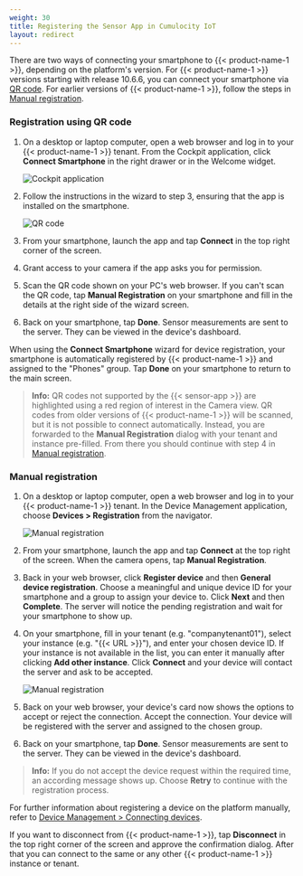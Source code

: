 ```yaml
---
weight: 30
title: Registering the Sensor App in Cumulocity IoT
layout: redirect
---
```



There are two ways of connecting your smartphone to {{< product-name-1 >}}, depending on the platform's version.
For {{< product-name-1 >}} versions starting with release 10.6.6, you can connect your smartphone via [QR code](#registration-using-qr-code).
For earlier versions of {{< product-name-1 >}}, follow the steps in [Manual registration](#manual-registration).

### Registration using QR code

1.  On a desktop or laptop computer, open a web browser and log in to your {{< product-name-1 >}} tenant. From the Cockpit application, click **Connect Smartphone** in the right drawer or in the Welcome widget.

    ![Cockpit application](/images/users-guide/csa/csa-connect-smartphone-right-drawer.jpg)

2.  Follow the instructions in the wizard to step 3, ensuring that the app is installed on the smartphone.

    ![QR code](/images/users-guide/csa/csa-connect-smartphone-wizard-step3.png)

3.  From your smartphone, launch the app and tap **Connect** in the top right corner of the screen. 
4.  Grant access to your camera if the app asks you for permission.
5.  Scan the QR code shown on your PC's web browser. If you can't scan the QR code, tap **Manual Registration** on your smartphone and fill in the details at the right side of the wizard screen.
6.  Back on your smartphone, tap **Done**. Sensor measurements are sent to the server. They can be viewed in the device's dashboard.

When using the **Connect Smartphone** wizard for device registration, your smartphone is automatically registered by {{< product-name-1 >}} and assigned to the "Phones" group. Tap **Done** on your smartphone to return to the main screen.

> **Info:** QR codes not supported by the {{< sensor-app >}} are highlighted using a red region of interest in the Camera view. QR codes from older versions of {{< product-name-1 >}} will be scanned, but it is not possible to connect automatically. Instead, you are forwarded to the **Manual Registration** dialog with your tenant and instance pre-filled. From there you should continue with step 4 in [Manual registration](#manual-registration).

### Manual registration

1.  On a desktop or laptop computer, open a web browser and log in to your {{< product-name-1 >}} tenant. In the Device Management application, choose **Devices > Registration** from the navigator.

    ![Manual registration](/images/users-guide/csa/csa-device-registration.jpg)

2.  From your smartphone, launch the app and tap **Connect** at the top right of the screen. When the camera opens, tap **Manual Registration**.

3. Back in your web browser, click **Register device** and then **General device registration**. Choose a meaningful and unique device ID for your smartphone and a group to assign your device to. Click **Next** and then **Complete**. The server will notice the pending registration and wait for your smartphone to show up.

4. On your smartphone, fill in your tenant (e.g. "companytenant01"), select your instance (e.g. "{{< URL >}}"), and enter your chosen device ID. If your instance is not available in the list, you can enter it manually after clicking **Add other instance**. Click **Connect** and your device will contact the server and ask to be accepted.

    ![Manual registration](/images/users-guide/csa/csa-manual-registration-smartphone.png) 

5.  Back on your web browser, your device's card now shows the options to accept or reject the connection. Accept the connection. Your device will be registered with the server and assigned to the chosen group.

6.  Back on your smartphone, tap **Done**. Sensor measurements are sent to the server. They can be viewed in the device's dashboard.

> **Info:** If you do not accept the device request within the required time, an according message shows up. Choose **Retry** to continue with the registration process.

For further information about registering a device on the platform manually, refer to [Device Management > Connecting devices](/users-guide/device-management/#connecting-devices).

If you want to disconnect from {{< product-name-1 >}}, tap **Disconnect** in the top right corner of the screen and approve the confirmation dialog. After that you can connect to the same or any other {{< product-name-1 >}} instance or tenant.
